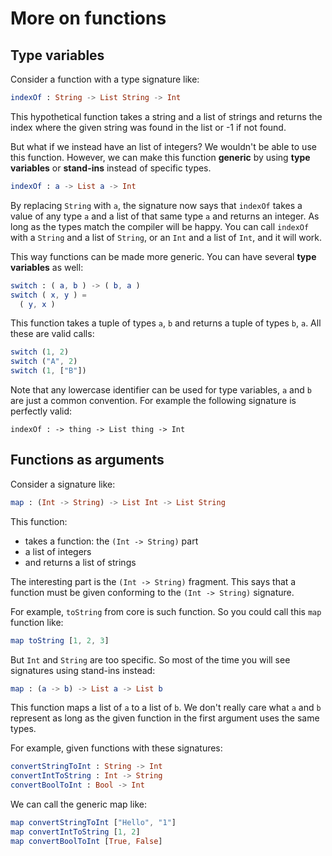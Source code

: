 # More on functions

## Type variables

Consider a function with a type signature like:

```elm
indexOf : String -> List String -> Int
```

This hypothetical function takes a string and a list of strings and returns the index where the given string was found in the list or -1 if not found.

But what if we instead have an list of integers? We wouldn't be able to use this function. However, we can make this function __generic__ by using __type variables__ or __stand-ins__ instead of specific types.

```elm
indexOf : a -> List a -> Int
```

By replacing `String` with `a`, the signature now says that `indexOf` takes a value of any type `a` and a list of that same type `a` and returns an integer. As long as the types match the compiler will be happy. You can call `indexOf` with a `String` and a list of `String`, or an `Int` and a list of `Int`, and it will work.

This way functions can be made more generic. You can have several __type variables__ as well:

```elm
switch : ( a, b ) -> ( b, a )
switch ( x, y ) =
  ( y, x )
```

This function takes a tuple of types `a`, `b` and returns a tuple of types `b`, `a`. All these are valid calls:

```elm
switch (1, 2)
switch ("A", 2)
switch (1, ["B"])
```

Note that any lowercase identifier can be used for type variables, `a` and `b` are just a common convention. For example the following signature is perfectly valid:

```
indexOf : -> thing -> List thing -> Int
```

## Functions as arguments

Consider a signature like:

```elm
map : (Int -> String) -> List Int -> List String
```

This function:

- takes a function: the `(Int -> String)` part
- a list of integers
- and returns a list of strings

The interesting part is the `(Int -> String)` fragment. This says that a function must be given conforming to the `(Int -> String)` signature.

For example, `toString` from core is such function. So you could call this `map` function like:

```elm
map toString [1, 2, 3]
```

But `Int` and `String` are too specific. So most of the time you will see signatures using stand-ins instead:

```elm
map : (a -> b) -> List a -> List b
```

This function maps a list of `a` to a list of `b`. We don't really care what `a` and `b` represent as long as the given function in the first argument uses the same types.

For example, given functions with these signatures:

```elm
convertStringToInt : String -> Int
convertIntToString : Int -> String
convertBoolToInt : Bool -> Int
```

We can call the generic map like:

```elm
map convertStringToInt ["Hello", "1"]
map convertIntToString [1, 2]
map convertBoolToInt [True, False]
```
